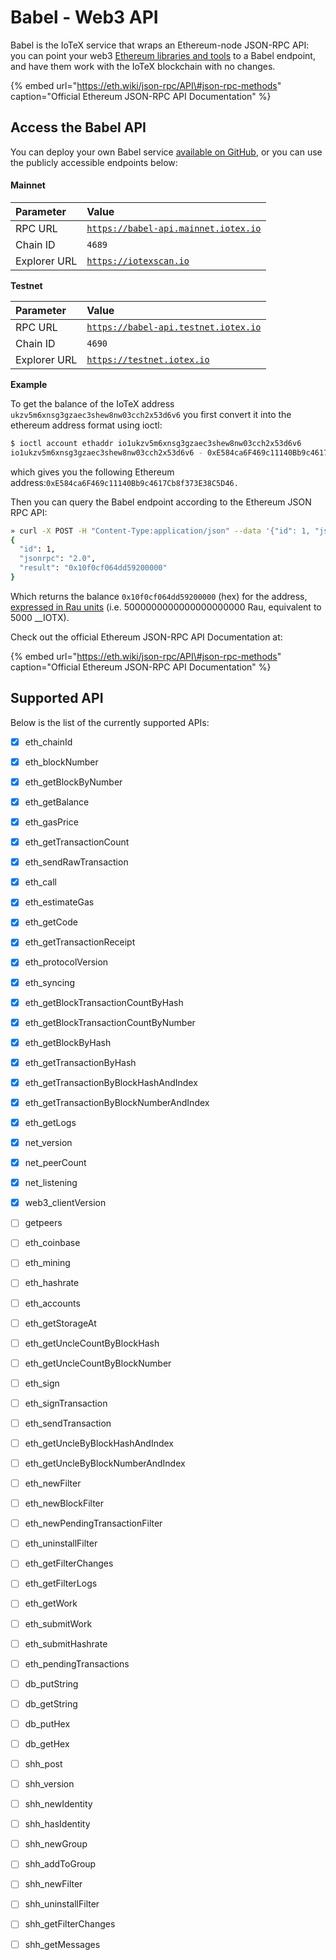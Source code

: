 # Babel - Web3 API

Babel is the IoTeX service that wraps an Ethereum-node JSON-RPC API: you can point your web3 [Ethereum libraries and tools](../web3-development/) to a Babel endpoint, and have them work with the IoTeX blockchain with no changes. 

{% embed url="https://eth.wiki/json-rpc/API\#json-rpc-methods" caption="Official Ethereum JSON-RPC API Documentation" %}

## Access the Babel API

You can deploy your own Babel service [available on GitHub](https://github.com/iotexproject/babel-api), or you can use the publicly accessible endpoints  below:

#### Mainnet

| Parameter | Value |
| :--- | :--- |
| RPC URL | [`https://babel-api.mainnet.iotex.io`](https://babel-api.mainnet.iotex.io) |
| Chain ID | `4689` |
| Explorer URL | [`https://iotexscan.io`](https://iotexscan.io) |

**Testnet**

| **Parameter** | Value |
| :--- | :--- |
| RPC URL  | [`https://babel-api.testnet.iotex.io`](%20https://babel-api.testnet.iotex.io) |
| Chain ID | `4690` |
| Explorer URL | [`https://testnet.iotex.io`](https://testnet.iotex.io) |

**Example**

To get the balance of the IoTeX address `ukzv5m6xnsg3gzaec3shew8nw03cch2x53d6v6` you first convert it into the ethereum address format using ioctl:

```bash
$ ioctl account ethaddr io1ukzv5m6xnsg3gzaec3shew8nw03cch2x53d6v6
io1ukzv5m6xnsg3gzaec3shew8nw03cch2x53d6v6 - 0xE584ca6F469c11140Bb9c4617Cb8f373E38C5D46
```

which gives you the following Ethereum address:`0xE584ca6F469c11140Bb9c4617Cb8f373E38C5D46.` 

Then you can query the Babel endpoint according to the Ethereum JSON RPC API: 

```bash
» curl -X POST -H "Content-Type:application/json" --data '{"id": 1, "jsonrpc": "2.0", "method": "eth_getBalance", "params": ["0xE584ca6F469c11140Bb9c4617Cb8f373E38C5D46", ""]}' http://babel-api.mainnet.iotex.io
{
  "id": 1,
  "jsonrpc": "2.0",
  "result": "0x10f0cf064dd59200000"
}
```

Which returns the balance `0x10f0cf064dd59200000` \(hex\) for the address, [expressed in Rau units](../basic-concepts/iotx-token.md#iotx-fractions) \(i.e. 5000000000000000000000 Rau, equivalent to 5000 __IOTX\).

Check out the official Ethereum JSON-RPC API Documentation at:

{% embed url="https://eth.wiki/json-rpc/API\#json-rpc-methods" caption="Official Ethereum JSON-RPC API Documentation" %}

## Supported API

Below is the list of the currently supported APIs:

* [x] eth\_chainId
* [x] eth\_blockNumber
* [x] eth\_getBlockByNumber
* [x] eth\_getBalance 
* [x] eth\_gasPrice 
* [x] eth\_getTransactionCount
* [x] eth\_sendRawTransaction
* [x] eth\_call
* [x] eth\_estimateGas 
* [x] eth\_getCode 
* [x] eth\_getTransactionReceipt 
* [x] eth\_protocolVersion 
* [x] eth\_syncing 
* [x] eth\_getBlockTransactionCountByHash 
* [x] eth\_getBlockTransactionCountByNumber 
* [x] eth\_getBlockByHash 
* [x] eth\_getTransactionByHash 
* [x] eth\_getTransactionByBlockHashAndIndex 
* [x] eth\_getTransactionByBlockNumberAndIndex 
* [x] eth\_getLogs
* [x] net\_version 
* [x] net\_peerCount 
* [x] net\_listening 
* [x] web3\_clientVersion 
* [ ] getpeers 
* [ ] eth\_coinbase
* [ ] eth\_mining
* [ ] eth\_hashrate
* [ ] eth\_accounts
* [ ] eth\_getStorageAt
* [ ] eth\_getUncleCountByBlockHash
* [ ] eth\_getUncleCountByBlockNumber
* [ ] eth\_sign
* [ ] eth\_signTransaction
* [ ] eth\_sendTransaction
* [ ] eth\_getUncleByBlockHashAndIndex
* [ ] eth\_getUncleByBlockNumberAndIndex
* [ ] eth\_newFilter
* [ ] eth\_newBlockFilter
* [ ] eth\_newPendingTransactionFilter
* [ ] eth\_uninstallFilter
* [ ] eth\_getFilterChanges
* [ ] eth\_getFilterLogs
* [ ] eth\_getWork
* [ ] eth\_submitWork
* [ ] eth\_submitHashrate
* [ ] eth\_pendingTransactions
* [ ] db\_putString
* [ ] db\_getString
* [ ] db\_putHex
* [ ] db\_getHex
* [ ] shh\_post
* [ ] shh\_version
* [ ] shh\_newIdentity 
* [ ] shh\_hasIdentity 
* [ ] shh\_newGroup 
* [ ] shh\_addToGroup 
* [ ] shh\_newFilter 
* [ ] shh\_uninstallFilter 
* [ ] shh\_getFilterChanges 
* [ ] shh\_getMessages

